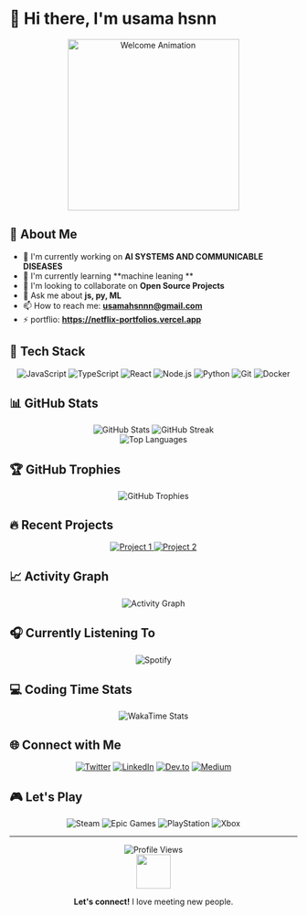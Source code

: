 # 👋 Hi there, I'm usama hsnn

<div align="center">
  <img src="https://media.giphy.com/media/3ornk57KwDXf81rjWM/giphy.gif" width="300" alt="Welcome Animation">
</div>

## 💫 About Me

- 🔭 I'm currently working on **AI SYSTEMS AND COMMUNICABLE DISEASES**
- 🌱 I'm currently learning **machine leaning **
- 👯 I'm looking to collaborate on **Open Source Projects**
- 💬 Ask me about **js, py, ML**
- 📫 How to reach me: **usamahsnnn@gmail.com**
- ⚡ portflio: **https://netflix-portfolios.vercel.app**

## 🚀 Tech Stack

<div align="center">
  <img src="https://img.shields.io/badge/-JavaScript-F7DF1E?style=for-the-badge&logo=javascript&logoColor=black" alt="JavaScript">
  <img src="https://img.shields.io/badge/-TypeScript-3178C6?style=for-the-badge&logo=typescript&logoColor=white" alt="TypeScript">
  <img src="https://img.shields.io/badge/-React-61DAFB?style=for-the-badge&logo=react&logoColor=black" alt="React">
  <img src="https://img.shields.io/badge/-Node.js-339933?style=for-the-badge&logo=nodedotjs&logoColor=white" alt="Node.js">
  <img src="https://img.shields.io/badge/-Python-3776AB?style=for-the-badge&logo=python&logoColor=white" alt="Python">
  <img src="https://img.shields.io/badge/-Git-F05032?style=for-the-badge&logo=git&logoColor=white" alt="Git">
  <img src="https://img.shields.io/badge/-Docker-2496ED?style=for-the-badge&logo=docker&logoColor=white" alt="Docker">
</div>

## 📊 GitHub Stats

<div align="center">
  <img src="https://github-readme-stats.vercel.app/api?username=yourusername&show_icons=true&theme=radical" alt="GitHub Stats">
  <img src="https://github-readme-streak-stats.herokuapp.com/?user=yourusername&theme=radical" alt="GitHub Streak">
</div>

<div align="center">
  <img src="https://github-readme-stats.vercel.app/api/top-langs/?username=yourusername&layout=compact&theme=radical" alt="Top Languages">
</div>

## 🏆 GitHub Trophies

<div align="center">
  <img src="https://github-profile-trophy.vercel.app/?username=yourusername&theme=radical&no-frame=true&no-bg=false&margin-w=4" alt="GitHub Trophies">
</div>

## 🔥 Recent Projects

<div align="center">
  <a href="https://github.com/yourusername/project1">
    <img src="https://github-readme-stats.vercel.app/api/pin/?username=yourusername&repo=project1&theme=radical" alt="Project 1">
  </a>
  <a href="https://github.com/yourusername/project2">
    <img src="https://github-readme-stats.vercel.app/api/pin/?username=yourusername&repo=project2&theme=radical" alt="Project 2">
  </a>
</div>

## 📈 Activity Graph

<div align="center">
  <img alt="Activity Graph" src="https://github-readme-activity-graph.vercel.app/graph?username=yourusername&theme=tokyo-night">
</div>

## 🎧 Currently Listening To

<div align="center">
  <img src="https://spotify-github-profile.vercel.app/api/view?uid=yourusername&cover_image=true&theme=default" alt="Spotify">
</div>

## 💻 Coding Time Stats

<div align="center">
  <img src="https://github-readme-stats.vercel.app/api/wakatime?username=yourusername&theme=radical" alt="WakaTime Stats">
</div>

## 🌐 Connect with Me

<div align="center">
  <a href="https://twitter.com/yourusername"><img src="https://img.shields.io/badge/-Twitter-1DA1F2?style=for-the-badge&logo=twitter&logoColor=white" alt="Twitter"></a>
  <a href="https://linkedin.com/in/yourusername"><img src="https://img.shields.io/badge/-LinkedIn-0A66C2?style=for-the-badge&logo=linkedin&logoColor=white" alt="LinkedIn"></a>
  <a href="https://dev.to/yourusername"><img src="https://img.shields.io/badge/-Dev.to-0A0A0A?style=for-the-badge&logo=dev.to&logoColor=white" alt="Dev.to"></a>
  <a href="https://medium.com/@yourusername"><img src="https://img.shields.io/badge/-Medium-12100E?style=for-the-badge&logo=medium&logoColor=white" alt="Medium"></a>
</div>

## 🎮 Let's Play

<div align="center">
  <img src="https://img.shields.io/badge/Steam-000000?style=for-the-badge&logo=steam&logoColor=white" alt="Steam">
  <img src="https://img.shields.io/badge/Epic%20Games-313131?style=for-the-badge&logo=Epic%20Games&logoColor=white" alt="Epic Games">
  <img src="https://img.shields.io/badge/PlayStation-003791?style=for-the-badge&logo=playstation&logoColor=white" alt="PlayStation">
  <img src="https://img.shields.io/badge/Xbox-107C10?style=for-the-badge&logo=xbox&logoColor=white" alt="Xbox">
</div>

---

<div align="center">
  <img src="https://komarev.com/ghpvc/?username=yourusername&label=Profile%20views&color=0e75b6&style=flat" alt="Profile Views">
</div>

<div align="center">
  <img src="https://media.giphy.com/media/LnQjpWaON8nhr21vNW/giphy.gif" width="60">
  <p><b>Let's connect!</b> I love meeting new people.</p>
</div>
